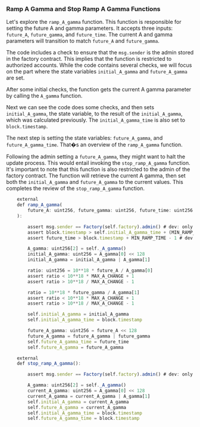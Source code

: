 ### Ramp A Gamma and Stop Ramp A Gamma Functions

Let's explore the `ramp_A_gamma` function. This function is responsible for setting the future A and gamma parameters. It accepts three inputs: `future_A`, `future_gamma`, and `future_time`. The current A and gamma parameters will transition to match `future_A` and `future_gamma`.

The code includes a check to ensure that the `msg.sender` is the admin stored in the factory contract. This implies that the function is restricted to authorized accounts. While the code contains several checks, we will focus on the part where the state variables `initial_A_gamma` and `future_A_gamma` are set.

After some initial checks, the function gets the current A gamma parameter by calling the `A_gamma` function.

Next we can see the code does some checks, and then sets `initial_A_gamma`, the state variable, to the result of the `initial_A_gamma`, which was calculated previously. The `initial_A_gamma_time` is also set to `block.timestamp`.

The next step is setting the state variables: `future_A_gamma`, and `future_A_gamma_time`. That�s an overview of the `ramp_A_gamma` function.

Following the admin setting a `future_A_gamma`, they might want to halt the update process. This would entail invoking the `stop_ramp_A_gamma` function. It's important to note that this function is also restricted to the admin of the factory contract. The function will retrieve the current A gamma, then set both the `initial_A_gamma` and `future_A_gamma` to the current values. This completes the review of the `stop_ramp_A_gamma` function.

```javascript
    external
    def ramp_A_gamma(
        future_A: uint256, future_gamma: uint256, future_time: uint256
    ):
```

```javascript
        assert msg.sender == Factory(self.factory).admin() # dev: only owner
        assert block.timestamp > self.initial_A_gamma_time + (MIN_RAMP_TIME - 1)
        assert future_time > block.timestamp + MIN_RAMP_TIME - 1 # dev: insufficient
```

```javascript
        A_gamma: uint256[2] = self._A_gamma()
        initial_A_gamma: uint256 = A_gamma[0] << 128
        initial_A_gamma = initial_A_gamma | A_gamma[1]
```

```javascript
        ratio: uint256 = 10**18 * future_A / A_gamma[0]
        assert ratio < 10**18 * MAX_A_CHANGE + 1
        assert ratio > 10**18 / MAX_A_CHANGE - 1

        ratio = 10**18 * future_gamma / A_gamma[1]
        assert ratio < 10**18 * MAX_A_CHANGE + 1
        assert ratio > 10**18 / MAX_A_CHANGE - 1

        self.initial_A_gamma = initial_A_gamma
        self.initial_A_gamma_time = block.timestamp

        future_A_gamma: uint256 = future_A << 128
        future_A_gamma = future_A_gamma | future_gamma
        self.future_A_gamma_time = future_time
        self.future_A_gamma = future_A_gamma
```

```javascript
    external
    def stop_ramp_A_gamma():
```

```javascript
        assert msg.sender == Factory(self.factory).admin() # dev: only owner

        A_gamma: uint256[2] = self._A_gamma()
        current_A_gamma: uint256 = A_gamma[0] << 128
        current_A_gamma = current_A_gamma | A_gamma[1]
        self.initial_A_gamma = current_A_gamma
        self.future_A_gamma = current_A_gamma
        self.initial_A_gamma_time = block.timestamp
        self.future_A_gamma_time = block.timestamp
```
